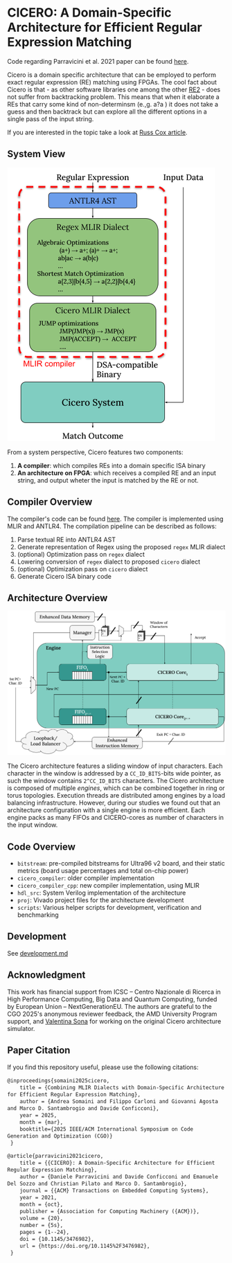 # CICERO: A Domain-Specific Architecture for Efficient Regular Expression Matching

Code regarding Parravicini et al. 2021 paper can be found [here](https://github.com/necst/cicero/tree/parravicini_et_al).

Cicero is a domain specific architecture that can be employed to perform exact regular expression (RE) matching using FPGAs.
The cool fact about Cicero is that - as other software libraries one among the other [RE2](https://github.com/google/re2) - does not suffer from backtracking problem.
This means that when it elaborate a REs that carry some kind of non-determinsm (e.,g. a?a ) it does not take a guess and then backtrack but can explore all the different options in a single pass of the input string.

If you are interested in the topic take a look at [Russ Cox article](https://swtch.com/~rsc/regexp/regexp1.html).

## System View

![cicero-mlir-system](./figures/cicero-mlir-system.png)

From a system perspective, Cicero features two components:

1. **A compiler**: which compiles REs into a domain specific ISA binary
2. **An architecture on FPGA**: which receives a compiled RE and an input string, and output wheter the input is matched by the RE or not.

## Compiler Overview

The compiler's code can be found [here](https://github.com/necst/cicero_compiler_cpp). The compiler is implemented using MLIR and ANTLR4. The compilation pipeline can be described as follows:

1. Parse textual RE into ANTLR4 AST
2. Generate representation of Regex using the proposed `regex` MLIR dialect
3. (optional) Optimization pass on `regex` dialect
4. Lowering conversion of `regex` dialect to proposed `cicero` dialect
5. (optional) Optimization pass on `cicero` dialect
6. Generate Cicero ISA binary code

## Architecture Overview

![cicero-engine](./figures/cicero-engine.png)

The Cicero architecture features a sliding window of input characters. Each character in the window is addressed by a `CC_ID_BITS`-bits wide pointer, as such the window contains `2^CC_ID_BITS` characters.
The Cicero architecture is composed of multiple *engines*, which can be combined together in ring or torus topologies. Execution threads are distributed among engines by a load balancing infrastructure. However, during our studies we found out that an architecture configuration with a single engine is more efficient.
Each engine packs as many FIFOs and CICERO-cores as number of characters in the input window.

## Code Overview

- `bitstream`: pre-compiled bitstreams for Ultra96 v2 board, and their static metrics (board usage percentages and total on-chip power)
- `cicero_compiler`: older compiler implementation
- `cicero_compiler_cpp`: new compiler implementation, using MLIR
- `hdl_src`: System Verilog implementation of the architecture
- `proj`: Vivado project files for the architecture development
- `scripts`: Various helper scripts for development, verification and benchmarking

## Development

See [development.md](./development.md)

## Acknowledgment

This work has financial support from ICSC – Centro Nazionale di Ricerca in High Performance Computing, Big Data and Quantum Computing, funded by European Union – NextGenerationEU.
The authors are grateful to the CGO 2025's anonymous reviewer feedback, the AMD University Program support, and [Valentina Sona](https://github.com/ValentinaSona) for working on the original Cicero architecture simulator.

## Paper Citation

If you find this repository useful, please use the following citations:

```
@inproceedings{somaini2025cicero,
    title = {Combining MLIR Dialects with Domain-Specific Architecture for Efficient Regular Expression Matching},
    author = {Andrea Somaini and Filippo Carloni and Giovanni Agosta and Marco D. Santambrogio and Davide Conficconi},
    year = 2025,
    month = {mar},
    booktitle={2025 IEEE/ACM International Symposium on Code Generation and Optimization (CGO)}
 } 
```

```
@article{parravicini2021cicero,
    title = {{CICERO}: A Domain-Specific Architecture for Efficient Regular Expression Matching},
    author = {Daniele Parravicini and Davide Conficconi and Emanuele Del Sozzo and Christian Pilato and Marco D. Santambrogio}, 
    journal = {{ACM} Transactions on Embedded Computing Systems},
    year = 2021,
    month = {oct},
    publisher = {Association for Computing Machinery ({ACM})},
    volume = {20},
    number = {5s},
    pages = {1--24},
    doi = {10.1145/3476982},
    url = {https://doi.org/10.1145%2F3476982},
 } 
```
